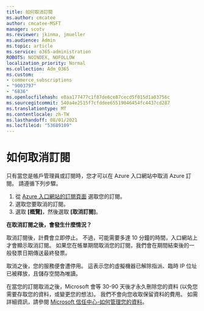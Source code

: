 ```yaml
---
title: 如何取消訂閱
ms.author: cmcatee
author: cmcatee-MSFT
manager: scotv
ms.reviewer: jkinma, jmueller
ms.audience: Admin
ms.topic: article
ms.service: o365-administration
ROBOTS: NOINDEX, NOFOLLOW
localization_priority: Normal
ms.collection: Adm_O365
ms.custom:
- commerce_subscriptions
- "9003797"
- "6836"
ms.openlocfilehash: e8aa177477c1f87de6ce87cecd5f015d1a03756c
ms.sourcegitcommit: 540a4e2515f7cfddee65519046454fc4437cd287
ms.translationtype: MT
ms.contentlocale: zh-TW
ms.lasthandoff: 08/01/2021
ms.locfileid: "53689109"
---
```

# <a name="how-to-cancel-a-subscription"></a>如何取消訂閱

只有當您是帳戶管理員或訂閱時，您才可以在 Azure 入口網站中取消 Azure 訂閱。 請遵循下列步驟。

1. 從 [Azure 入口網站的訂閱頁面](https://ms.portal.azure.com/#blade/Microsoft_Azure_Billing/SubscriptionsBlade) 選取您的訂閱。
2. 選取您要取消的訂閱。
3. 選取 **[概覽]**，然後選取 **[取消訂閱]**。

**在取消訂閱之後，會發生什麼情況？**

取消訂閱後，計費會立即停止。 不過，可能需要多達 10 分鐘的時間，入口網站上才會顯示取消訂閱。 如果您在帳單期間取消您的訂閱，我們會在期間結束後的一般發票日期傳送最終發票。

取消之後，您的服務便會遭停用。 這表示您的虛擬機器已解除指派、臨時 IP 位址已被釋放，且儲存空間為唯讀。

在當您的訂閱取消之後，Microsoft 會等 30-90 天後才永久刪除您的資料 (以免您需要存取您的資料，或變更您的想法)。 我們不會向您收取保留資料的費用。 如需詳細資訊，請參閱 [Microsoft 信任中心-如何管理您的資料](https://www.microsoft.com/trust-center/privacy/data-management#leave)。

